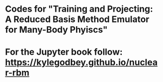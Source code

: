# Codes for "Training and Projecting: A Reduced Basis Method Emulator for Many-Body Phyiscs"

# For the Jupyter book follow: https://kylegodbey.github.io/nuclear-rbm
